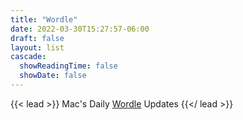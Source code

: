 ```yaml
---
title: "Wordle"
date: 2022-03-30T15:27:57-06:00
draft: false
layout: list
cascade:
  showReadingTime: false
  showDate: false
---
```


{{< lead >}}
Mac's Daily [Wordle](https://www.powerlanguage.co.uk/wordle/) Updates
{{</ lead >}}
